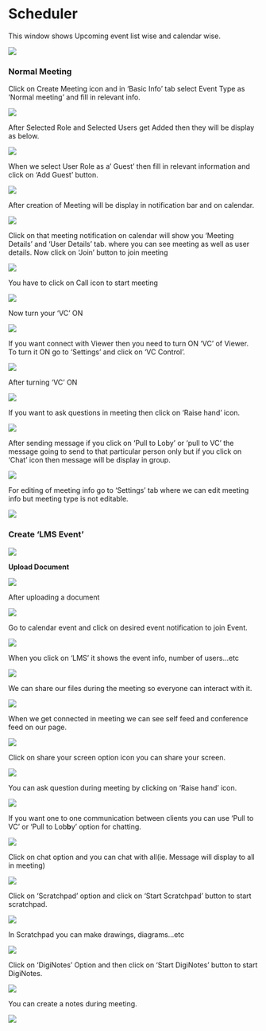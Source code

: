 # Scheduler

This window shows Upcoming event list wise and calendar wise.

![](../.gitbook/assets/image%20%28151%29.png)

###  **Normal Meeting**

Click on Create Meeting icon and in ‘Basic Info’ tab select Event Type as ‘Normal meeting’ and fill in relevant info.

![](../.gitbook/assets/image%20%28176%29.png)

After Selected Role and Selected Users get Added then they will be display as below.

![](../.gitbook/assets/image%20%28257%29.png)

When we select User Role as a’ Guest’ then fill in relevant information and click on ‘Add Guest’ button.

![](../.gitbook/assets/image%20%28147%29.png)

After creation of Meeting will be display in notification bar and on calendar.

![](../.gitbook/assets/image%20%28109%29.png)

Click on that meeting notification on calendar will show you ‘Meeting Details’ and ‘User Details’ tab. where you can see meeting as well as user details. Now click on ‘Join’ button to join meeting

![](../.gitbook/assets/image%20%28118%29.png)

You have to click on Call icon to start meeting

![](../.gitbook/assets/image%20%28139%29.png)

Now turn your ‘VC’ ON

![](../.gitbook/assets/image%20%2897%29.png)

If you want connect with Viewer then you need to turn ON ‘VC’ of Viewer. To turn it ON go to ‘Settings’ and click on ‘VC Control’.

![](../.gitbook/assets/image%20%28190%29.png)

After turning ‘VC’ ON

![](../.gitbook/assets/image%20%2899%29.png)

If you want to ask questions in meeting then click on ‘Raise hand’ icon.

![](../.gitbook/assets/image%20%28212%29.png)

After sending message if you click on ‘Pull to Loby’ or ‘pull to VC’ the message going to send to that particular person only but if you click on ‘Chat’ icon then message will be display in group.

![](../.gitbook/assets/image%20%28164%29.png)

For editing of meeting info go to ‘Settings’ tab where we can edit meeting info but meeting type is not editable.

![](../.gitbook/assets/image%20%2872%29.png)

###  **Create ‘LMS Event’**

![](../.gitbook/assets/image%20%28116%29.png)

 **Upload Document**

![](../.gitbook/assets/image%20%28200%29.png)

After uploading a document

![](../.gitbook/assets/image%20%2894%29.png)

Go to calendar event and click on desired event notification to join Event.

![](../.gitbook/assets/image%20%2864%29.png)

When you click on ‘LMS’ it shows the event info, number of users…etc

![](../.gitbook/assets/image%20%286%29.png)

We can share our files during the meeting so everyone can interact with it.

![](../.gitbook/assets/image%20%28260%29.png)

When we get connected in meeting we can see self feed and conference feed on our page.

![](../.gitbook/assets/image%20%28157%29.png)

Click on share your screen option icon you can share your screen.

![](../.gitbook/assets/image%20%28208%29.png)

You can ask question during meeting by clicking on ‘Raise hand’ icon.

![](../.gitbook/assets/image%20%28112%29.png)

If you want one to one communication between clients you can use ‘Pull to VC’ or ‘Pull to Lob**b**y’ option for chatting.

![](../.gitbook/assets/image%20%28255%29.png)

Click on chat option and you can chat with all\(ie. Message will display to all in meeting\)

![](../.gitbook/assets/image%20%28217%29.png)

Click on ‘Scratchpad’ option and click on ‘Start Scratchpad’ button to start scratchpad.

![](../.gitbook/assets/image%20%2866%29.png)

In Scratchpad you can make drawings, diagrams…etc

![](../.gitbook/assets/image%20%2857%29.png)

Click on ‘DigiNotes’ Option and then click on ‘Start DigiNotes’ button to start DigiNotes.

![](../.gitbook/assets/image%20%2887%29.png)

You can create a notes during meeting.

![](../.gitbook/assets/image%20%28234%29.png)



